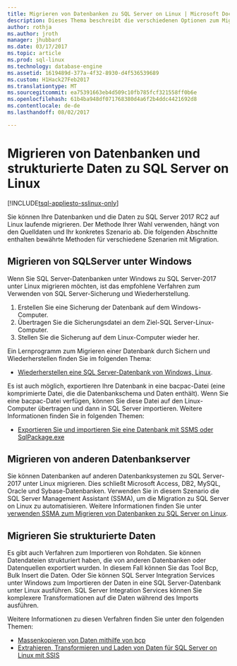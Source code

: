```yaml
---
title: Migrieren von Datenbanken zu SQL Server on Linux | Microsoft Docs
description: Dieses Thema beschreibt die verschiedenen Optionen zum Migrieren von Datenbanken und die Daten in SQL Server unter Linux.
author: rothja
ms.author: jroth
manager: jhubbard
ms.date: 03/17/2017
ms.topic: article
ms.prod: sql-linux
ms.technology: database-engine
ms.assetid: 1619489d-377a-4f32-8930-d4f536539689
ms.custom: H1Hack27Feb2017
ms.translationtype: MT
ms.sourcegitcommit: ea75391663eb4d509c10fb785fcf321558ff0b6e
ms.openlocfilehash: 61b4ba948df071768380d4a6f2b4ddc4421692d8
ms.contentlocale: de-de
ms.lasthandoff: 08/02/2017

---
```

# <a name="migrate-databases-and-structured-data-to-sql-server-on-linux"></a>Migrieren von Datenbanken und strukturierte Daten zu SQL Server on Linux 

[!INCLUDE[tsql-appliesto-sslinux-only](../includes/tsql-appliesto-sslinux-only.md)]

Sie können Ihre Datenbanken und die Daten zu SQL Server 2017 RC2 auf Linux laufende migrieren. Der Methode Ihrer Wahl verwenden, hängt von den Quelldaten und Ihr konkretes Szenario ab. Die folgenden Abschnitte enthalten bewährte Methoden für verschiedene Szenarien mit Migration.

## <a name="migrate-from-sql-server-on-windows"></a>Migrieren von SQLServer unter Windows
Wenn Sie SQL Server-Datenbanken unter Windows zu SQL Server-2017 unter Linux migrieren möchten, ist das empfohlene Verfahren zum Verwenden von SQL Server-Sicherung und Wiederherstellung.

1. Erstellen Sie eine Sicherung der Datenbank auf dem Windows-Computer.
2. Übertragen Sie die Sicherungsdatei an dem Ziel-SQL Server-Linux-Computer.
3. Stellen Sie die Sicherung auf dem Linux-Computer wieder her. 

Ein Lernprogramm zum Migrieren einer Datenbank durch Sichern und Wiederherstellen finden Sie im folgenden Thema:

- [Wiederherstellen eine SQL Server-Datenbank von Windows, Linux](sql-server-linux-migrate-restore-database.md).

Es ist auch möglich, exportieren Ihre Datenbank in eine bacpac-Datei (eine komprimierte Datei, die die Datenbankschema und Daten enthält). Wenn Sie eine bacpac-Datei verfügen, können Sie diese Datei auf den Linux-Computer übertragen und dann in SQL Server importieren. Weitere Informationen finden Sie in folgenden Themen:

- [Exportieren Sie und importieren Sie eine Datenbank mit SSMS oder SqlPackage.exe](sql-server-linux-migrate-ssms.md)

## <a name="migrate-from-other-database-servers"></a>Migrieren von anderen Datenbankserver
Sie können Datenbanken auf anderen Datenbanksystemen zu SQL Server-2017 unter Linux migrieren. Dies schließt Microsoft Access, DB2, MySQL, Oracle und Sybase-Datenbanken. Verwenden Sie in diesem Szenario die SQL Server Management Assistant (SSMA), um die Migration zu SQL Server on Linux zu automatisieren. Weitere Informationen finden Sie unter [verwenden SSMA zum Migrieren von Datenbanken zu SQL Server on Linux](sql-server-linux-migrate-ssma.md).  

## <a name="migrate-structured-data"></a>Migrieren Sie strukturierte Daten
Es gibt auch Verfahren zum Importieren von Rohdaten. Sie können Datendateien strukturiert haben, die von anderen Datenbanken oder Datenquellen exportiert wurden. In diesem Fall können Sie das Tool Bcp, Bulk Insert die Daten. Oder Sie können SQL Server Integration Services unter Windows zum Importieren der Daten in eine SQL Server-Datenbank unter Linux ausführen. SQL Server Integration Services können Sie komplexere Transformationen auf die Daten während des Imports ausführen. 

Weitere Informationen zu diesen Verfahren finden Sie unter den folgenden Themen:

- [Massenkopieren von Daten mithilfe von bcp](sql-server-linux-migrate-bcp.md)
- [Extrahieren, Transformieren und Laden von Daten für SQL Server on Linux mit SSIS](sql-server-linux-migrate-ssis.md) 

